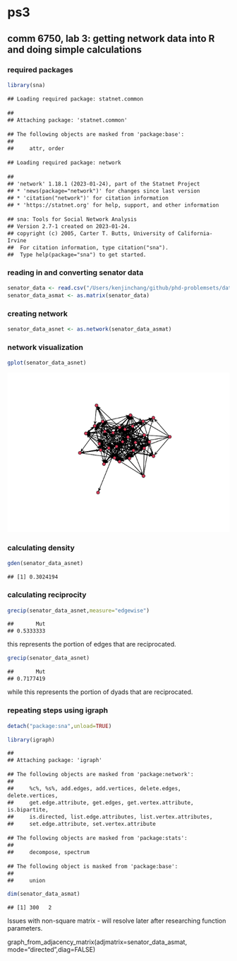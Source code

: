 ps3
================

## comm 6750, lab 3: getting network data into R and doing simple calculations

### required packages

``` r
library(sna)
```

    ## Loading required package: statnet.common

    ## 
    ## Attaching package: 'statnet.common'

    ## The following objects are masked from 'package:base':
    ## 
    ##     attr, order

    ## Loading required package: network

    ## 
    ## 'network' 1.18.1 (2023-01-24), part of the Statnet Project
    ## * 'news(package="network")' for changes since last version
    ## * 'citation("network")' for citation information
    ## * 'https://statnet.org' for help, support, and other information

    ## sna: Tools for Social Network Analysis
    ## Version 2.7-1 created on 2023-01-24.
    ## copyright (c) 2005, Carter T. Butts, University of California-Irvine
    ##  For citation information, type citation("sna").
    ##  Type help(package="sna") to get started.

### reading in and converting senator data

``` r
senator_data <- read.csv("/Users/kenjinchang/github/phd-problemsets/data/nys_senators_edgelist.csv")
senator_data_asmat <- as.matrix(senator_data)
```

### creating network

``` r
senator_data_asnet <- as.network(senator_data_asmat)
```

### network visualization

``` r
gplot(senator_data_asnet)
```

![](ps3_files/figure-gfm/unnamed-chunk-4-1.png)<!-- -->

### calculating density

``` r
gden(senator_data_asnet)
```

    ## [1] 0.3024194

### calculating reciprocity

``` r
grecip(senator_data_asnet,measure="edgewise")
```

    ##       Mut 
    ## 0.5333333

this represents the portion of edges that are reciprocated.

``` r
grecip(senator_data_asnet)
```

    ##       Mut 
    ## 0.7177419

while this represents the portion of dyads that are reciprocated.

### repeating steps using igraph

``` r
detach("package:sna",unload=TRUE)
```

``` r
library(igraph)
```

    ## 
    ## Attaching package: 'igraph'

    ## The following objects are masked from 'package:network':
    ## 
    ##     %c%, %s%, add.edges, add.vertices, delete.edges, delete.vertices,
    ##     get.edge.attribute, get.edges, get.vertex.attribute, is.bipartite,
    ##     is.directed, list.edge.attributes, list.vertex.attributes,
    ##     set.edge.attribute, set.vertex.attribute

    ## The following objects are masked from 'package:stats':
    ## 
    ##     decompose, spectrum

    ## The following object is masked from 'package:base':
    ## 
    ##     union

``` r
dim(senator_data_asmat)
```

    ## [1] 300   2

Issues with non-square matrix - will resolve later after researching
function parameters.

graph_from_adjacency_matrix(adjmatrix=senator_data_asmat,
mode=“directed”,diag=FALSE)
